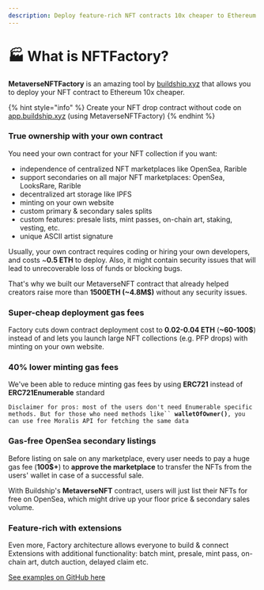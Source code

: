 ```yaml
---
description: Deploy feature-rich NFT contracts 10x cheaper to Ethereum
---
```


# 🏭 What is NFTFactory?

**MetaverseNFTFactory** is an amazing tool by [buildship.xyz](https://buildship.xyz) that allows you to deploy your NFT contract to Ethereum 10x cheaper.

{% hint style="info" %}
Create your NFT drop contract without code on [app.buildship.xyz](https://app.buildship.xyz) (using MetaverseNFTFactory)
{% endhint %}

### True ownership with your own contract

You need your own contract for your NFT collection if you want:

* independence of centralized NFT marketplaces like OpenSea, Rarible
* support secondaries on all major NFT marketplaces: OpenSea, LooksRare, Rarible
* decentralized art storage like IPFS
* minting on your own website
* custom primary & secondary sales splits
* custom features: presale lists, mint passes, on-chain art, staking, vesting, etc.
* unique ASCII artist signature

Usually, your own contract requires coding or hiring your own developers, and costs \~**0.5 ETH** to deploy. Also, it might contain security issues that will lead to unrecoverable loss of funds or blocking bugs.&#x20;

That's why we built our MetaverseNFT contract that already helped creators raise more than **1500ETH (\~4.8M$)** without any security issues.

### Super-cheap deployment gas fees

Factory cuts down contract deployment cost to **0.02-0.04 ETH** (**\~60-100$**) instead of and lets you launch large NFT collections (e.g. PFP drops) with minting on your own website.

### 40% lower minting gas fees

We've been able to reduce minting gas fees by using **ERC721** instead of **ERC721Enumerable** standard

`Disclaimer for pros: most of the users don't need Enumerable specific methods. But for those who need methods like`` `**`walletOfOwner()`**`, you can use free Moralis API for fetching the same data`

### Gas-free OpenSea secondary listings

Before listing on sale on any marketplace, every user needs to pay a huge gas fee (**100$+**) to **approve the marketplace** to transfer the NFTs from the users' wallet in case of a successful sale.&#x20;

With Buildship's **MetaverseNFT** contract, users will just list their NFTs for free on OpenSea, which might drive up your floor price & secondary sales volume.

### Feature-rich with extensions

Even more, Factory architecture allows everyone to build & connect Extensions with additional functionality: batch mint, presale, mint pass, on-chain art, dutch auction, delayed claim etc.

[See examples on GitHub here](https://github.com/buildship-dev/nft-contracts/tree/main/contracts/factory/extensions)
